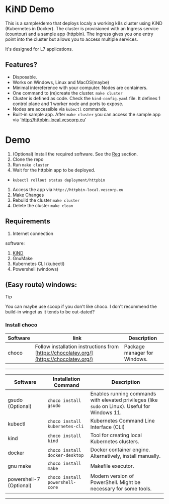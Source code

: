 # KiND Demo

This is a sample/demo that deploys localy a working k8s cluster using KiND (Kubernetes in Docker). 
The cluster is provisioned with an Ingress service (countour) and a sample app (httpbin). 
The ingress gives you one entry point into the cluster but allows you to access multiple services. 

It's designed for L7 applications.


## Features?

- Disposable.  
- Works on Windows, Linux and MacOS(maybe) 
- Minimal intereference with your computer. Nodes are containers. 
- One command to (re)create the cluster. `make cluster`
- Cluster is defined as code. Check the `kind-config.yaml` file. It defines 1 control plane and 1 worker node and ports to expose.
- Nodes are accessible via `kubectl` commands.
- Built-in sample app. After `make cluster` you can access the sample app via `http://httpbin-local.vescorp.eu' 

# Demo


1. (Optional) Install the required software. See the [Req](#req) section.
1. Clone the repo
1. Run `make cluster`
1. Wait for the httpbin app to be deployed.
  - `kubectl rollout status deployment/httpbin`
1. Access the app via `http://httpbin-local.vescorp.eu`
1. Make Changes
1. Rebuild the cluster `make cluster`
1. Delete the cluster `make clean`


## Requirements

1. Internet connection

software: 

1. [KiND](https://kind.sigs.k8s.io/docs/user/quick-start/#installation)
1. GnuMake 
1. Kubernetes CLI (kubectl)
1. Powershell (windows)

## (Easy route) windows:

> [!TIP]
> You can maybe use scoop if you don't like choco. I don't recommend the build-in winget as it tends to be out-dated?


### Install choco


| Software | link | Description |
| --- | --- | --- |
| choco | Follow installation instructions from [https://chocolatey.org/](https://chocolatey.org/)  | Package manager for Windows. 
---- 
| Software | Installation Command | Description |
|---|---|---|
| gsudo (Optional) | `choco install gsudo` | Enables running commands with elevated privileges (like `sudo` on Linux).  Useful for Windows 11. |
| kubectl | `choco install kubernetes-cli` | Kubernetes Command Line Interface (CLI) |
| kind | `choco install kind` | Tool for creating local Kubernetes clusters. |
| docker | `choco install docker-desktop` | Docker container engine. Alternatively, install manually. | 
| gnu make |  `choco install make` | Makefile executor. |
| powershell-7 (Optional) | `choco install powershell-core` | Modern version of PowerShell. Might be necessary for some tools. |

----

